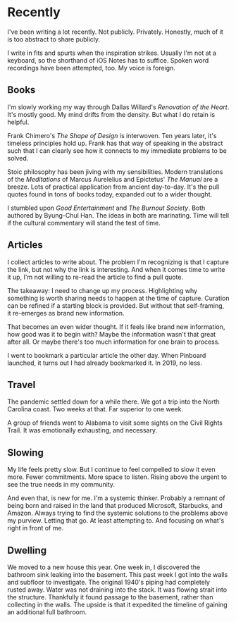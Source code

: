 <template data-parse>2021-08-09 #weeknotes</template>

# Recently

I've been writing a lot recently.
Not publicly.
Privately.
Honestly, much of it is too abstract to share publicly.

I write in fits and spurts when the inspiration strikes.
Usually I'm not at a keyboard, so the shorthand of iOS Notes has to suffice.
Spoken word recordings have been attempted, too.
My voice is foreign.

## Books

I'm slowly working my way through Dallas Willard's _Renovation of the Heart_.
It's mostly good.
My mind drifts from the density.
But what I do retain is helpful.

Frank Chimero's _The Shape of Design_ is interwoven.
Ten years later, it's timeless principles hold up.
Frank has that way of speaking in the abstract such that I can clearly see how it connects to my immediate problems to be solved.

Stoic philosophy has been jiving with my sensibilities.
Modern translations of the _Meditations_ of Marcus Aurelelius and Epictetus' _The Manual_ are a breeze.
Lots of practical application from ancient day-to-day.
It's the pull quotes found in tons of books today, expanded out to a wider thought.

I stumbled upon _Good Entertainment_ and _The Burnout Society_.
Both authored by Byung-Chul Han.
The ideas in both are marinating.
Time will tell if the cultural commentary will stand the test of time.

## Articles

I collect articles to write about.
The problem I'm recognizing is that I capture the link, but not why the link is interesting.
And when it comes time to write it up, I'm not willing to re-read the article to find a pull quote.

The takeaway: I need to change up my process.
Highlighting why something is worth sharing needs to happen at the time of capture.
Curation can be refined if a starting block is provided.
But without that self-framing, it re-emerges as brand new information.

That becomes an even wider thought.
If it feels like brand new information, how good was it to begin with?
Maybe the information wasn't that great after all.
Or maybe there's too much information for one brain to process.

I went to bookmark a particular article the other day.
When Pinboard launched, it turns out I had already bookmarked it.
In 2019, no less.

## Travel

The pandemic settled down for a while there.
We got a trip into the North Carolina coast.
Two weeks at that.
Far superior to one week.

A group of friends went to Alabama to visit some sights on the Civil Rights Trail.
It was emotionally exhausting, and necessary.

## Slowing

My life feels pretty slow.
But I continue to feel compelled to slow it even more.
Fewer commitments.
More space to listen.
Rising above the urgent to see the true needs in my community.

And even that, is new for me.
I'm a systemic thinker.
Probably a remnant of being born and raised in the land that produced Microsoft, Starbucks, and Amazon.
Always trying to find the systemic solutions to the problems above my purview.
Letting that go.
At least attempting to.
And focusing on what's right in front of me.

## Dwelling

We moved to a new house this year.
One week in, I discovered the bathroom sink leaking into the basement.
This past week I got into the walls and subfloor to investigate.
The original 1940's piping had completely rusted away.
Water was not draining into the stack.
It was flowing strait into the structure.
Thankfully it found passage to the basement, rather than collecting in the walls.
The upside is that it expedited the timeline of gaining an additional full bathroom.